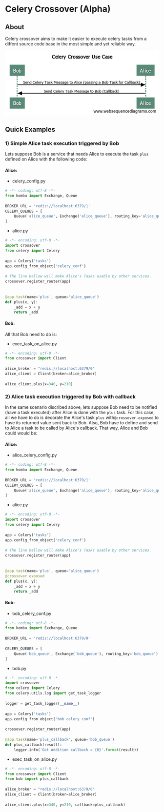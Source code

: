 # Celery Crossover (Alpha)

## About
Celery crossover aims to make it easier to execute celery tasks from a diffent source code base in the most simple and yet reliable way.

![Use Case](https://github.com/debonzi/celery_crossover/blob/master/docs/CeleryCrossoverUseCase.png)

## Quick Examples

### 1) Simple Alice task execution triggered by Bob
Lets suppose Bob is a service that needs Alice to execute the task ```plus``` defined on Alice with the following code:

#### Alice:
 * celery_config.py
```python
# -*- coding: utf-8 -*-
from kombu import Exchange, Queue

BROKER_URL = 'redis://localhost:6379/1'
CELERY_QUEUES = [
    Queue('alice_queue', Exchange('alice_queue'), routing_key='alice_queue')
]
```

 * alice.py 
```python
# -*- encoding: utf-8 -*-
import crossover
from celery import Celery

app = Celery('tasks')
app.config_from_object('celery_conf')

# The line bellow will make Alice's Tasks usable by other services.
crossover.register_router(app)


@app.task(name='plus', queue='alice_queue')
def plus(x, y):
    _add = x + y
    return _add

```

#### Bob:
All that Bob need to do is:
* exec_task_on_alice.py 
```python
# -*- encoding: utf-8 -*-
from crossover import Client

alice_broker = "redis://localhost:6379/0"
alice_client = Client(broker=alice_broker)

alice_client.plus(x=340, y=210)

```

### 2) Alice task execution triggered by Bob with callback
In the same scenario discribed above, lets suppose Bob need to be notified (have a task executed) after Alice is done with the ```plus``` task.
For this case, all we have to do is decorate the Alice's task ```plus``` with```@crossover.exposed``` to have its returned value sent back to Bob. Also, Bob have to define and send to Alice a task to be called by Alice's callback.
That way, Alice and Bob could would be:

#### Alice:
 * alice_celery_config.py
```python
# -*- coding: utf-8 -*-
from kombu import Exchange, Queue

BROKER_URL = 'redis://localhost:6379/1'
CELERY_QUEUES = [
    Queue('alice_queue', Exchange('alice_queue'), routing_key='alice_queue')
]
```

 * alice.py 
```python
# -*- encoding: utf-8 -*-
import crossover
from celery import Celery

app = Celery('tasks')
app.config_from_object('celery_conf')

# The line bellow will make Alice's Tasks usable by other services.
crossover.register_router(app)


@app.task(name='plus', queue='alice_queue')
@crossover.exposed
def plus(x, y):
    _add = x + y
    return _add

```

#### Bob:
 * bob_celery_conf.py
```python
# -*- coding: utf-8 -*-
from kombu import Exchange, Queue

BROKER_URL = 'redis://localhost:6379/0'

CELERY_QUEUES = [
    Queue('bob_queue', Exchange('bob_queue'), routing_key='bob_queue')
]

```
 * bob.py
```python
# -*- encoding: utf-8 -*-
import crossover
from celery import Celery
from celery.utils.log import get_task_logger

logger = get_task_logger(__name__)

app = Celery('tasks')
app.config_from_object('bob_celery_conf')

crossover.register_router(app)

@app.task(name='plus_callback', queue='bob_queue')
def plus_callback(result):
    logger.info('Got Addition callback = {0}'.format(result))

```

 * exec_task_on_alice.py 
```python
# -*- encoding: utf-8 -*-
from crossover import Client
from bob import plus_callback

alice_broker = "redis://localhost:6379/0"
alice_client = Client(broker=alice_broker)

alice_client.plus(x=340, y=210, callback=plus_callback)

```

